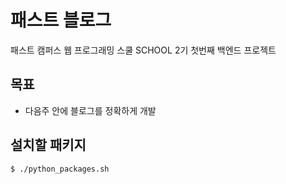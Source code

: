 # 패스트 블로그

패스트 캠퍼스 웹 프로그래밍 스쿨 SCHOOL 2기 첫번째 백엔드 프로젝트

## 목표

- 다음주 안에 블로그를 정확하게 개발

## 설치할 패키지

```
$ ./python_packages.sh
```
